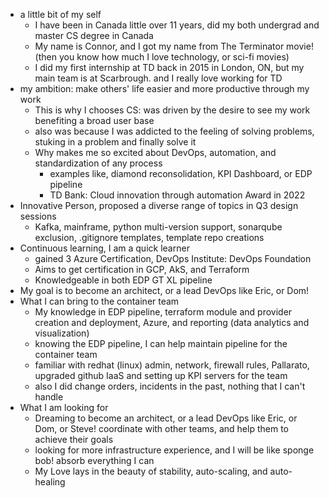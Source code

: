 - a little bit of my self
  - I have been in Canada little over 11 years, did my both undergrad and master CS degree in Canada
  - My name is Connor, and I got my name from The Terminator movie! (then you know how much I love technology, or sci-fi movies)
  - I did my first internship at TD back in 2015 in London, ON, but my main team is at Scarbrough. and I really love working for TD
- my ambition: make others' life easier and more productive through my work
  - This is why I chooses CS: was driven by the desire to see my work benefiting a broad user base
  - also was because I was addicted to the feeling of solving problems, stuking in a problem and finally solve it
  - Why makes me so excited about DevOps, automation, and standardization of any process
    - examples like, diamond reconsolidation, KPI Dashboard, or EDP pipeline
    - TD Bank: Cloud innovation through automation Award in 2022
- Innovative Person, proposed a diverse range of topics in Q3 design sessions
  - Kafka, mainframe, python multi-version support, sonarqube exclusion, .gitignore templates, template repo creations
- Continuous learning, I am a quick learner
  - gained 3 Azure Certification, DevOps Institute: DevOps Foundation
  - Aims to get certification in GCP, AkS, and Terraform
  - Knowledgeable in both EDP GT XL pipeline
- My goal is to become an architect, or a lead DevOps like Eric, or Dom!
- What I can bring to the container team
  - My knowledge in EDP pipeline, terraform module and provider creation and deployment, Azure, and reporting (data analytics and visualization)
  - knowing the EDP pipeline, I can help maintain pipeline for the container team
  - familiar with redhat (linux) admin, network, firewall rules, Pallarato, upgraded github IaaS and setting up KPI servers for the team
  - also I did change orders, incidents in the past, nothing that I can't handle
- What I am looking for
  - Dreaming to become an architect, or a lead DevOps like Eric, or Dom, or Steve! coordinate with other teams, and help them to achieve their goals
  - looking for more infrastructure experience, and I will be like sponge bob! absorb everything I can
  - My Love lays in the beauty of stability, auto-scaling, and auto-healing